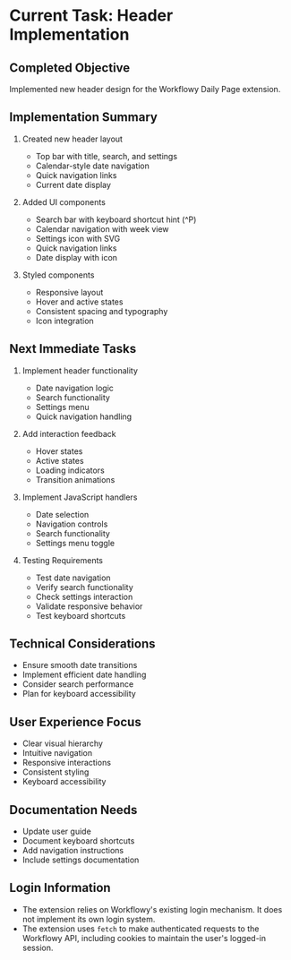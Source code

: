 # Current Task: Header Implementation

## Completed Objective
Implemented new header design for the Workflowy Daily Page extension.

## Implementation Summary
1. Created new header layout
   - Top bar with title, search, and settings
   - Calendar-style date navigation
   - Quick navigation links
   - Current date display

2. Added UI components
   - Search bar with keyboard shortcut hint (^P)
   - Calendar navigation with week view
   - Settings icon with SVG
   - Quick navigation links
   - Date display with icon

3. Styled components
   - Responsive layout
   - Hover and active states
   - Consistent spacing and typography
   - Icon integration

## Next Immediate Tasks
1. Implement header functionality
   - Date navigation logic
   - Search functionality
   - Settings menu
   - Quick navigation handling

2. Add interaction feedback
   - Hover states
   - Active states
   - Loading indicators
   - Transition animations

3. Implement JavaScript handlers
   - Date selection
   - Navigation controls
   - Search functionality
   - Settings menu toggle

4. Testing Requirements
   - Test date navigation
   - Verify search functionality
   - Check settings interaction
   - Validate responsive behavior
   - Test keyboard shortcuts

## Technical Considerations
- Ensure smooth date transitions
- Implement efficient date handling
- Consider search performance
- Plan for keyboard accessibility

## User Experience Focus
- Clear visual hierarchy
- Intuitive navigation
- Responsive interactions
- Consistent styling
- Keyboard accessibility

## Documentation Needs
- Update user guide
- Document keyboard shortcuts
- Add navigation instructions
- Include settings documentation

## Login Information
- The extension relies on Workflowy's existing login mechanism. It does not implement its own login system.
- The extension uses `fetch` to make authenticated requests to the Workflowy API, including cookies to maintain the user's logged-in session.
